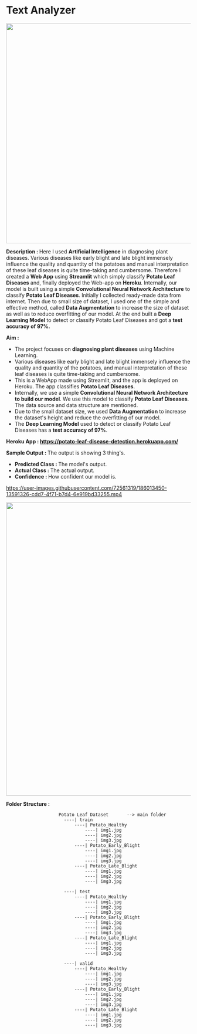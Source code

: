 # Text Analyzer

<p align="center">
  <img class="center" src ="https://postimg.cc/Wdct7cNZ" alt="Drawing" style="width: 1400px; height: 600px">
</p>

<b>Description : </b> Here I used **Artificial Intelligence** in diagnosing plant diseases. Various diseases like early blight and late blight immensely influence the quality and quantity of the potatoes and manual interpretation of these leaf diseases is quite time-taking and cumbersome. Therefore I created a **Web App** using <b>Streamlit</b> which simply classify <b>Potato Leaf Diseases</b> and, finally deployed the Web-app on **Heroku**. Internally, our model is built using a simple <b>Convolutional Neural Network Architecture</b> to classify <b>Potato Leaf Diseases</b>. Initially I collected ready-made data from internet. Then due to small size of dataset, I used one of the simple and effective method, called <b>Data Augmentation</b> to increase the size of dataset as well as to reduce overfitting of our model. At the end built a **Deep Learning Model** to detect or classify Potato Leaf Diseases and got a **test accuracy of 97%.**

<b>Aim : </b>
<ul>
  <li>The project focuses on <b>diagnosing plant diseases</b> using Machine Learning.</li>
  <li>Various diseases like early blight and late blight immensely influence the quality and quantity of the potatoes, and manual interpretation of these leaf diseases is quite time-taking and cumbersome. </li>
  <li>This is a WebApp made using Streamlit, and the app is deployed on Heroku. The app classifies <b>Potato Leaf Diseases</b>.</li>
  <li>Internally, we use a simple <b>Convolutional Neural Network Architecture to build our model</b>. We use this model to classify <b>Potato Leaf Diseases</b>. The data source and data structure are mentioned.</li>
  <li>Due to the small dataset size, we used <b>Data Augmentation</b> to increase the dataset's height and reduce the overfitting of our model.</li>
  <li>The <b>Deep Learning Model</b> used to detect or classify Potato Leaf Diseases has a <b>test accuracy of 97%</b>.</li>
</ul>


<b>Heroku App : https://potato-leaf-disease-detection.herokuapp.com/</b><br>


<b>Sample Output : </b> The output is showing 3 thing's.

- <b>Predicted Class : </b>The model's output.
- <b>Actual Class : </b>The actual output.
- <b>Confidence : </b>How confident our model is.

https://user-images.githubusercontent.com/72561319/186013450-13591326-cdd7-4f71-b7d4-6e919bd33255.mp4

<p align="center">
  <img class="center" src ="/main/sample/potato.png" alt="Drawing" style="width: 1400px; height: 800px">
</p>

<b>Folder Structure : </b>

```
                    Potato Leaf Dataset       --> main folder
                      ----| train
                          ----| Potato_Healthy
                              ----| img1.jpg
                              ----| img2.jpg
                              ----| img3.jpg
                          ----| Potato_Early_Blight
                              ----| img1.jpg
                              ----| img2.jpg
                              ----| img3.jpg
                          ----| Potato_Late_Blight
                              ----| img1.jpg
                              ----| img2.jpg
                              ----| img3.jpg

                      ----| test
                          ----| Potato_Healthy
                              ----| img1.jpg
                              ----| img2.jpg
                              ----| img3.jpg
                          ----| Potato_Early_Blight
                              ----| img1.jpg
                              ----| img2.jpg
                              ----| img3.jpg
                          ----| Potato_Late_Blight
                              ----| img1.jpg
                              ----| img2.jpg
                              ----| img3.jpg

                      ----| valid
                          ----| Potato_Healthy
                              ----| img1.jpg
                              ----| img2.jpg
                              ----| img3.jpg
                          ----| Potato_Early_Blight
                              ----| img1.jpg
                              ----| img2.jpg
                              ----| img3.jpg
                          ----| Potato_Late_Blight
                              ----| img1.jpg
                              ----| img2.jpg
                              ----| img3.jpg
```

